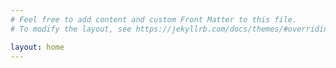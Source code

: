 ```yaml
---
# Feel free to add content and custom Front Matter to this file.
# To modify the layout, see https://jekyllrb.com/docs/themes/#overriding-theme-defaults

layout: home
---
```

<a hidden rel="me" href="https://mastodon.world/@technocidal">Mastodon</a>
